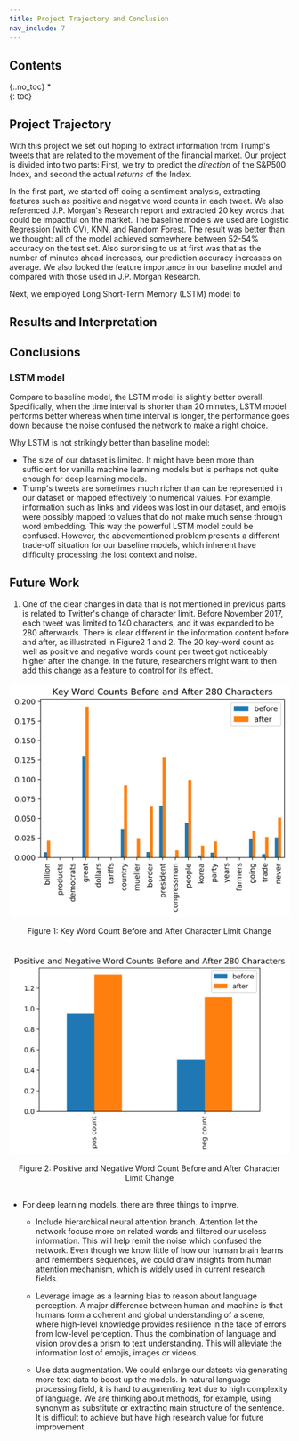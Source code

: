 ```yaml
---
title: Project Trajectory and Conclusion
nav_include: 7
---
```


## Contents
{:.no_toc}
*  
{: toc}

## Project Trajectory 

With this project we set out hoping to extract information from Trump's tweets that are related to the movement of the financial market. Our project is divided into two parts: First, we try to predict the *direction* of the S&P500 Index, and second the actual *returns* of the Index.

In the first part, we started off doing a sentiment analysis, extracting features such as positive and negative word counts in each tweet. We also referenced J.P. Morgan's Research report and extracted 20 key words that could be impactful on the market. The baseline models we used are Logistic Regression (with CV), KNN, and Random Forest. The result was better than we thought: all of the model achieved somewhere between 52-54% accuracy on the test set. Also surprising to us at first was that as the number of minutes ahead increases, our prediction accuracy increases on average. We also looked the feature importance in our baseline model and compared with those used in J.P. Morgan Research.

Next, we employed Long Short-Term Memory (LSTM) model to 


## Results and Interpretation




## Conclusions


### LSTM model
Compare to baseline model, the LSTM model is slightly better overall. Specifically, when the time interval is shorter than 20 minutes, LSTM model performs better whereas when time interval is longer, the performance goes down because the noise confused the network to make a right choice. 

Why LSTM is not strikingly better than baseline model:

- The size of our dataset is limited. It might have been more than sufficient for vanilla machine learning models but is perhaps not quite enough for deep learning models.
- Trump's tweets are sometimes much richer than can be represented in our dataset or mapped effectively to numerical values. For example, information such as links and videos was lost in our dataset, and emojis were possibly mapped to values that do not make much sense through word embedding. This way the powerful LSTM model could be confused. However, the abovementioned problem presents a different trade-off situation for our baseline models, which inherent have difficulty processing the lost context and noise.

## Future Work

1. One of the clear changes in data that is not mentioned in previous parts is related to Twitter's change of character limit. Before November 2017, each tweet was limited to 140 characters, and it was expanded to be 280 afterwards. There is clear different in the information content before and after, as illustrated in Figure2 1 and 2. The 20 key-word count as well as positive and negative words count per tweet got noticeably higher after the change. In the future, researchers might want to then add this change as a feature to control for its effect.

<p align="center">
<img src="pic/conclusion/key_word.png" width="700"/> </p>
<center>Figure 1: Key Word Count Before and After Character Limit Change</center>
<br>

<p align="center">
<img src="pic/conclusion/pos_neg.png" width="700"/> </p>
<center>Figure 2: Positive and Negative Word Count Before and After Character Limit Change</center>
<br>

- For deep learning models, there are three things to imprve.
	- Include hierarchical neural attention branch. Attention let the network focuse more on related words and filtered our useless information. This will help remit the noise which confused the network. Even though we know little of how our human brain learns and remembers sequences, we could draw insights from human attention mechanism, which is widely used in current research fields.

	-  Leverage image as a learning bias to reason about language perception. A major difference between human and machine is that humans form a coherent and global understanding of a scene, where high-level knowledge provides resilience in the face of errors from low-level perception. Thus the combination of language and vision provides a prism to text understanding. This will alleviate the information lost of emojis, images or videos.

	-  	Use data augmentation. We could enlarge our datsets via generating more text data to boost up the models. In natural language processing field, it is hard to augmenting text due to high complexity of language. We are thinking about methods, for example, using synonym as substitute or extracting main structure of the sentence. It is difficult to achieve but have high research value for future improvement.